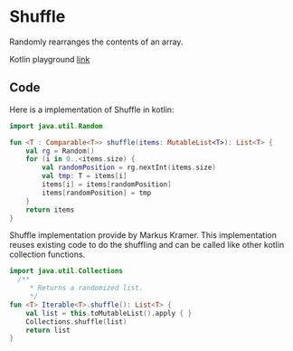 # Shuffle

Randomly rearranges the contents of an array.

Kotlin playground [link](https://pl.kotl.in/aVq0IjksY)

## Code

Here is a implementation of Shuffle in kotlin:

```kotlin
import java.util.Random

fun <T : Comparable<T>> shuffle(items: MutableList<T>): List<T> {
    val rg = Random()
    for (i in 0..<items.size) {
        val randomPosition = rg.nextInt(items.size)
        val tmp: T = items[i]
        items[i] = items[randomPosition]
        items[randomPosition] = tmp
    }
    return items
}
```

Shuffle implementation provide by Markus Kramer. This implementation reuses existing code to do the shuffling and can be called like other kotlin collection functions.
 
```kotlin
import java.util.Collections
  /**
     * Returns a randomized list.
     */
fun <T> Iterable<T>.shuffle(): List<T> {
    val list = this.toMutableList().apply { }
    Collections.shuffle(list)
    return list
}
```
